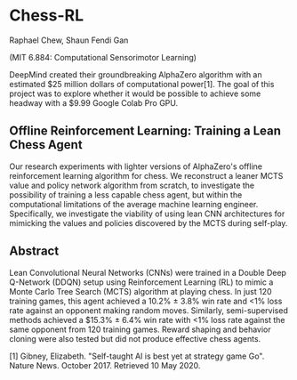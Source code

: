 # Chess-RL
Raphael Chew, Shaun Fendi Gan

(MIT 6.884: Computational Sensorimotor Learning)

DeepMind created their groundbreaking AlphaZero algorithm with an estimated $25 million dollars of computational power[1]. The goal of this project was to explore whether it would be possible to achieve some headway with a $9.99 Google Colab Pro GPU. 

## Offline Reinforcement Learning: Training a Lean Chess Agent

Our research experiments with lighter versions of AlphaZero's offline reinforcement learning algorithm for chess. We reconstruct a leaner MCTS value and policy network algorithm from scratch, to investigate the possibility of training a less capable chess agent, but within the computational limitations of the average machine learning engineer. Specifically, we investigate the viability of using lean CNN architectures for mimicking the values and policies discovered by the MCTS during self-play. 

## Abstract
Lean Convolutional Neural Networks (CNNs) were trained in a Double Deep Q-Network (DDQN) setup using Reinforcement Learning (RL) to mimic a Monte Carlo Tree Search (MCTS) algorithm at playing chess. In just 120 training games, this agent achieved a 10.2% ± 3.8% win rate and <1\% loss rate against an opponent making random moves. Similarly, semi-supervised methods achieved a $15.3% ± 6.4% win rate with <1% loss rate against the same opponent from 120 training games. Reward shaping and behavior cloning were also tested but did not produce effective chess agents. 


[1] Gibney, Elizabeth. "Self-taught AI is best yet at strategy game Go". Nature News. October 2017. Retrieved 10 May 2020.
